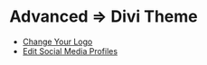 # Advanced => Divi Theme

  - [Change Your Logo](01_change_your_logo.md) 
  - [Edit Social Media Profiles](02_edit_social_media_profiles.md) 
